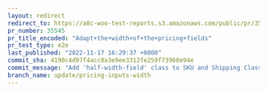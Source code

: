 ```yaml
---
layout: redirect
redirect_to: https://a8c-woo-test-reports.s3.amazonaws.com/public/pr/35545/e2e/index.html
pr_number: 35545
pr_title_encoded: "Adapt+the+width+of+the+pricing+fields"
pr_test_type: e2e
last_published: "2022-11-17 16:29:37 +0000"
commit_sha: 4190c4d97f4acc0a3e9ee3312fe259f73960e94e
commit_message: "Add 'half-width-field' class to SKU and Shipping Class"
branch_name: update/pricing-inputs-width
---
```


